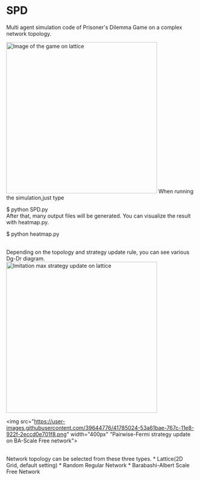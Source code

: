 # SPD
Multi agent simulation code of Prisoner's Dilemma Game on a complex network topology.<br>

<img src="https://user-images.githubusercontent.com/39644776/41784084-9bb5b1b4-7679-11e8-87be-2401128dd9a6.png" width="400px" title = "Image of the game on lattice">
When running the simulation,just type <br>

$ python SPD.py <br>
After that, many output files will be generated. You can visualize the result with heatmap.py.<br>

$ python heatmap.py <br>
<br>

Depending on the topology and strategy update rule, you can see various Dg-Dr diagram.<br>
<img src="https://user-images.githubusercontent.com/39644776/41785001-44db55da-767c-11e8-8ed2-2b2a326ecea5.png" width="400px" title = "Imitation max strategy update on lattice">

<img src="https://user-images.githubusercontent.com/39644776/41785024-53a61bae-767c-11e8-922f-2eccd0e701f8.png" width="400px" "Pairwise-Fermi strategy update on BA-Scale Free network">

<br>
Network topology can be selected from these three types.
* Lattice(2D Grid, default setting)
* Random Regular Network
* Barabashi-Albert Scale Free Network
<br>
<br>
